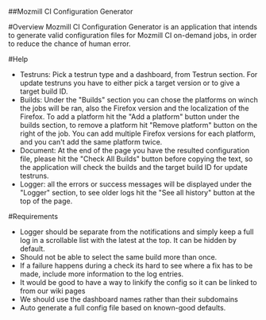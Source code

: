 ##Mozmill CI Configuration Generator

#Overview
Mozmill CI Configuration Generator is an application that intends to generate valid configuration files for Mozmill CI on-demand jobs, in order to reduce the chance of human error.

#Help
* Testruns: Pick a testrun type and a dashboard, from Testrun section. For update testruns you have to either pick a target version or to give a target build ID.
* Builds: Under the "Builds" section you can chose the platforms on winch the jobs will be ran, also the Firefox version and the localization of the Firefox. To add a platform hit the "Add a platform" button under the builds section, to remove a platform hit "Remove platform" button  on the right of the job. You can add multiple Firefox versions for each platform, and you can't add the same platform twice.
* Document: At the end of the page you have the resulted configuration file, please hit the "Check All Builds" button before copying the text, so the application will check the builds and the target build ID for update testruns.
* Logger: all the errors or success messages will be displayed under the "Logger" section, to see older logs hit the "See all history" button at the top of the page.

#Requirements
*  Logger should be separate from the notifications and simply keep a full log in a scrollable list with the latest at the top. It can be hidden by default.
*  Should not be able to select the same build more than once.
*  If a failure happens during a check its hard to see where a fix has to be made, include more information to the log entries.
*  It would be good to have a way to linkify the config so it can be linked to from our wiki pages
*  We should use the dashboard names rather than their subdomains
*  Auto generate a full config file based on known-good defaults.


